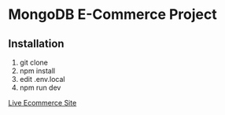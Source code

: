 # MongoDB E-Commerce Project


## Installation

1. git clone
2. npm install
3. edit .env.local
4. npm run dev


[Live Ecommerce Site](https://mongodb-ecommerce.vercel.app/)
